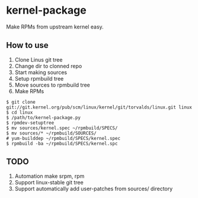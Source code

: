 kernel-package
==============

Make RPMs from upstream kernel easy.

How to use
----------

1. Clone Linus git tree
2. Change dir to clonned repo
3. Start making sources
4. Setup rpmbuild tree
5. Move sources to rpmbuild tree
6. Make RPMs


```
$ git clone git://git.kernel.org/pub/scm/linux/kernel/git/torvalds/linux.git linux
$ cd linux
$ /path/to/kernel-package.py
$ rpmdev-setuptree
$ mv sources/kernel.spec ~/rpmbuild/SPECS/
$ mv sources/* ~/rpmbuild/SOURCES/
# yum-builddep ~/rpmbuild/SPECS/kernel.spec
$ rpmbuild -ba ~/rpmbuild/SPECS/kernel.spc
```

TODO
----

1. Automation make srpm, rpm
2. Support linux-stable git tree
3. Support automatically add user-patches from sources/ directory
